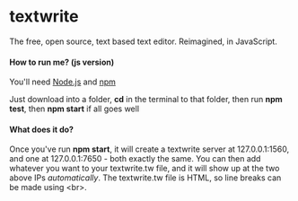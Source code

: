 # textwrite
The free, open source, text based text editor. Reimagined, in JavaScript.

#### How to run me? (js version)

You'll need [Node.js](https://nodejs.org) and [npm](https://npmjs.org)

Just download into a folder, **cd** in the terminal to that folder, then run **npm test**, then **npm start** if all goes well

#### What does it do?

Once you've run __npm start__, it will create a textwrite server at 127.0.0.1:1560, and one at 127.0.0.1:7650 - both exactly the same. You can then add whatever you want to your textwrite.tw file, and it will show up at the two above IPs *automatically*. The textwrite.tw file is HTML, so line breaks can be made using \<br>.
